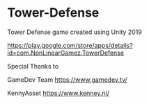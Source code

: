 # Tower-Defense
Tower Defense game created using Unity 2019

https://play.google.com/store/apps/details?id=com.NonLinearGamez.TowerDefense

Special Thanks to

GameDev Team https://www.gamedev.tv/

KennyAsset https://www.kenney.nl/
